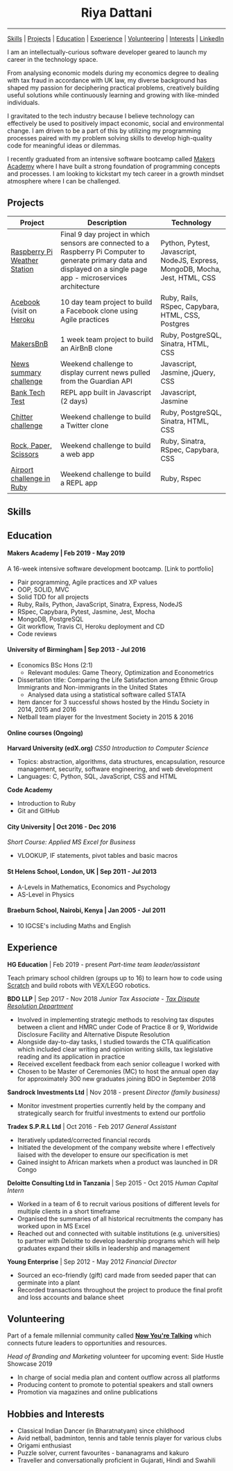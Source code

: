 <h1 align="center">Riya Dattani</h1>

***

[Skills](#Skills) | [Projects](#Projects) | [Education](#Education) | [Experience](#Experience) | [Volunteering](#Volunteering) | [Interests](#Interests) | [LinkedIn](linkedin.com/in/riya-dattani-a04190a4)

I am an intellectually-curious software developer geared to launch my career in the technology space.

From analysing economic models during my economics degree to dealing with tax fraud in accordance with UK law, my diverse background has shaped my passion for deciphering practical problems, creatively building useful solutions while continuously learning and growing with like-minded individuals.

I gravitated to the tech industry because I believe technology can effectively be used to positively impact economic, social and environmental change. I am driven to be a part of this by utilizing my programming processes paired with my problem solving skills to develop high-quality code for meaningful ideas or dilemmas.

I recently graduated from an intensive software bootcamp called [Makers Academy](https://makers.tech/) where I have built a strong foundation of programming concepts and processes. I am looking to kickstart my tech career in a growth mindset atmosphere where I can be challenged.

## Projects

|Project | Description | Technology |
| ----- | ----- | ----- |
| [Raspberry Pi Weather Station](https://github.com/riyadattani/makers-weather-station) | Final 9 day project in which sensors are connected to a Raspberry Pi Computer to generate primary data and displayed on a single page app - microservices architecture | Python, Pytest, Javascript, NodeJS, Express, MongoDB, Mocha, Jest, HTML, CSS |
| [Acebook](https://github.com/riyadattani/acebook-winklebossnit) (visit on [Heroku](https://winklebossnit-acebook.herokuapp.com/) | 10 day team project to build a Facebook clone using Agile practices | Ruby, Rails, RSpec, Capybara, HTML, CSS, Postgres |
| [MakersBnB](https://github.com/riyadattani/makersbnb) | 1 week team project to build an AirBnB clone | Ruby, PostgreSQL, Sinatra, HTML, CSS |
| [News summary challenge](https://github.com/riyadattani/news-summary-challenge) | Weekend challenge to display current news pulled from the Guardian API  | Javascript, Jasmine, jQuery, CSS  |
| [Bank Tech Test](https://github.com/riyadattani/bankTechTest) | REPL app built in Javascript (2 days) | Javascript, Jasmine |
| [Chitter challenge](https://github.com/riyadattani/chitter-challenge) | Weekend challenge to build a Twitter clone |  Ruby, PostgreSQL, Sinatra, HTML, CSS |
| [Rock, Paper, Scissors](https://github.com/riyadattani/rps-challenge) | Weekend challenge to build a web app | Ruby, Sinatra, RSpec, Capybara, CSS |
| [Airport challenge in Ruby](https://github.com/riyadattani/airport_challenge) | Weekend challenge to build a REPL app | Ruby, Rspec |

## Skills


## Education

#### Makers Academy | Feb 2019 - May 2019

A 16-week intensive software development bootcamp. [Link to portfolio]

- Pair programming, Agile practices and XP values
- OOP, SOLID, MVC
- Solid TDD for all projects
- Ruby, Rails, Python, JavaScript, Sinatra, Express, NodeJS
- RSpec, Capybara, Pytest, Jasmine, Jest, Mocha
- MongoDB, PostgreSQL
- Git workflow, Travis CI, Heroku deployment and CD
- Code reviews

#### University of Birmingham | Sep 2013 - Jul 2016

- Economics BSc Hons (2:1)
  - Relevant modules: Game Theory, Optimization and Econometrics
- Dissertation title: Comparing the Life Satisfaction among Ethnic Group Immigrants and Non-immigrants in the United States
  - Analysed data using a statistical software called STATA
- Item dancer for 3 successful shows hosted by the Hindu Society in 2014, 2015 and 2016
- Netball team player for the Investment Society in 2015 & 2016

#### Online courses (Ongoing)

**Harvard University (edX.org)**
*CS50 Introduction to Computer Science*
- Topics: abstraction, algorithms, data structures, encapsulation, resource management, security, software engineering, and web development
- Languages: C, Python, SQL, JavaScript, CSS and HTML

**Code Academy**
- Introduction to Ruby
- Git and GitHub

#### City University | Oct 2016 - Dec 2016
*Short Course: Applied MS Excel for Business*

- VLOOKUP, IF statements, pivot tables and basic macros

#### St Helens School, London, UK | Sep 2011 - Jul 2013

- A-Levels in Mathematics, Economics and Psychology
- AS-Level in Physics

#### Braeburn School, Nairobi, Kenya | Jan 2005 - Jul 2011
- 10 IGCSE's including Maths and English


## Experience

**HG Education** | Feb 2019 - present
*Part-time team leader/assistant*

Teach primary school children (groups up to 16) to learn how to code using [Scratch](https://scratch.mit.edu/) and build robots with VEX/LEGO robotics.

**BDO LLP** | Sep 2017 - Nov 2018
*Junior Tax Associate - [Tax Dispute Resolution Department](https://www.bdo.co.uk/en-gb/services/tax/tax-dispute-resolution-services)*

- Involved in implementing strategic methods to resolving tax disputes between a client and HMRC under Code of Practice 8 or 9, Worldwide Disclosure Facility and Alternative Dispute Resolution
- Alongside day-to-day tasks, I studied towards the CTA qualification which included clear writing and opinion writing skills, tax legislative reading and its application in practice
- Received excellent feedback from each senior colleague I worked with
- Chosen to be Master of Ceremonies (MC) to host the annual open day for approximately 300 new graduates joining BDO in September 2018

**Sandrock Investments Ltd** | Nov 2018 - present
*Director (family business)*

- Monitor investment properties currently held by the company and strategically search for fruitful investments to extend our portfolio

**Tradex S.P.R.L Ltd** | Oct 2016 - Feb 2017
*General Assistant*

- Iteratively updated/corrected financial records
- Initiated the development of the company website where I effectively liaised with the developer to ensure our specification is met
- Gained insight to African markets when a product was launched in DR Congo

**Deloitte Consulting Ltd in Tanzania** | Sep 2015 - Oct 2015
*Human Capital Intern*

- Worked in a team of 6 to recruit various positions of different levels for multiple clients in a short timeframe
- Organised the summaries of all historical recruitments the company has worked upon in MS Excel
- Reached out and connected with suitable institutions (e.g. universities) to partner with Deloitte to develop leadership programs which will help graduates expand their skills in leadership and management

**Young Enterprise** | Sep 2012 - May 2012
*Financial Director*

- Sourced an eco-friendly (gift) card made from seeded paper that can germinate into a plant
- Recorded transactions throughout the project to produce the final profit and loss accounts and balance sheet

## Volunteering

Part of a female millennial community called [**Now You're Talking**](https://twitter.com/NYTNetwork) which connects future leaders to opportunities and resources.

_Head of Branding and Marketing_ volunteer for upcoming event: Side Hustle Showcase 2019
  - In charge of social media plan and content outflow across all platforms
  - Producing content to promote to potential speakers and stall owners
  - Promotion via magazines and online publications


## Hobbies and Interests

- Classical Indian Dancer (in Bharatnatyam) since childhood
- Avid netball, badminton, tennis and table tennis player for various clubs
- Origami enthusiast
- Puzzle solver, current favourites - bananagrams and kakuro
- Traveller and conversationally proficient in Gujarati, Hindi and Swahili
